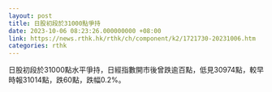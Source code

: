 ```yaml
---
layout: post
title: 日股初段於31000點爭持
date: 2023-10-06 08:23:26.000000000 +08:00
link: https://news.rthk.hk/rthk/ch/component/k2/1721730-20231006.htm
categories: rthk
---
```


日股初段於31000點水平爭持，日經指數開市後曾跌逾百點，低見30974點，較早時報31014點，跌60點，跌幅0.2%。
